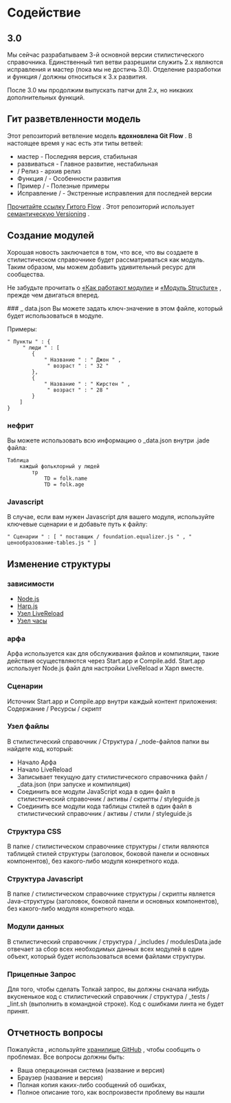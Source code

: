 # Содействие

## 3.0

Мы сейчас разрабатываем 3-й основной версии стилистического справочника. Единственный тип ветви разрешили служить 2.x являются исправления и мастер (пока мы не достичь 3.0). Отделение разработки и функция / должны относиться к 3.x развития.

После 3.0 мы продолжим выпускать патчи для 2.x, но никаких дополнительных функций.

## Гит разветвленности модель

Этот репозиторий ветвление модель **вдохновлена Git Flow** . В настоящее время у нас есть эти типы ветвей:

- мастер - Последняя версия, стабильная
- развиваться - Главное развитие, нестабильная
- / Релиз - архив релиз
- Функция / - Особенности развития
- Пример / - Полезные примеры
- Исправление / - Экстренные исправления для последней версии

[Прочитайте ссылку Гитого Flow](http://nvie.com/posts/a-successful-git-branching-model/) . 
Этот репозиторий использует [семантическую Versioning](http://semver.org/) .

## Создание модулей

Хорошая новость заключается в том, что все, что вы создаете в стилистическом справочнике будет рассматриваться как модуль. Таким образом, мы можем добавить удивительный ресурс для сообщества.

Не забудьте прочитать о [«Как работают модули»](http://hugeinc.github.io/styleguide/modules.html#how-they-work) и [«Модуль Structure»](http://hugeinc.github.io/styleguide/modules.html#modules-structure) , прежде чем двигаться вперед.

\### _ data.json Вы можете задать ключ-значение в этом файле, который будет использоваться в модуле.

Примеры:

```
" Пункты " : {
	 " люди " : [
		{
			" Название " : " Джон " ,
			 " возраст " : " 32 "
		},
		{
			" Название " : " Кирстен " ,
			 " возраст " : " 28 "
		}
	]
}
```

### нефрит

Вы можете использовать всю информацию о _data.json внутри .jade файла:

```
Таблица
	каждый фольклорный у людей
		тр
			TD = folk.name
			TD = folk.age
```

### Javascript

В случае, если вам нужен Javascript для вашего модуля, используйте ключевые сценарии е и добавьте путь к файлу:

```
" Сценарии " : [ " поставщик / foundation.equalizer.js " , " ценообразование-tables.js " ]
```

## Изменение структуры

### зависимости

- [Node.js](http://nodejs.org/)
- [Harp.js](http://harpjs.com/)
- [Узел LiveReload](https://www.npmjs.com/package/livereload)
- [Узел часы](https://www.npmjs.com/package/watch)

### арфа

Арфа используется как для обслуживания файлов и компиляции, такие действия осуществляются через Start.app и Compile.add. Start.app использует Node.js файл для настройки LiveReload и Харп вместе.

### Сценарии

Источник Start.app и Compile.app внутри каждый контент приложения: Содержание / Ресурсы / скрипт

### Узел файлы

В стилистический справочник / Структура / _node-файлов папки вы найдете код, который:

- Начало Арфа
- Начало LiveReload
- Записывает текущую дату стилистического справочника файл / _data.json (при запуске и компиляция)
- Соединить все модули JavaScript кода в один файл в стилистический справочник / активы / скрипты / styleguide.js
- Соединить все модули кода таблицы стилей в один файл в стилистический справочник / активы / стили / styleguide.js

### Структура CSS

В папке / стилистическом справочнике структуры / стили являются таблицей стилей структуры (заголовок, боковой панели и основных компонентов), без какого-либо модуля конкретного кода.

### Структура Javascript

В папке / стилистическом справочнике структуры / скрипты является Java-структуры (заголовок, боковой панели и основных компонентов), без какого-либо модуля конкретного кода.

### Модули данных

В стилистический справочник / структура / _includes / modulesData.jade отвечает за сбор всех необходимых данных всех модулей в один объект, который будет использоваться всеми файлами структуры.

### Прицепные Запрос

Для того, чтобы сделать Толкай запрос, вы должны сначала нибудь вкусненькое код с стилистический справочник / структура / _tests / _lint.sh (выполнить в командной строке). Код с ошибками линта не будет принят.

## Отчетность вопросы

Пожалуйста , используйте [хранилище GitHub](http://github.com/hugeinc/styleguide) , чтобы сообщить о проблемах. Все вопросы должны быть:

- Ваша операционная система (название и версия)
- Браузер (название и версия)
- Полная копия каких-либо сообщений об ошибках,
- Полное описание того, как воспроизвести проблему вы нашли
